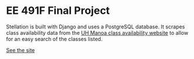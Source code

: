 # EE 491F Final Project

Stellation is built with Django and uses a PostgreSQL database. It scrapes class availability data from the [UH Manoa class availability website](https://www.sis.hawaii.edu/uhdad/avail.classes?i=MAN&t=202210&s=ACC) to allow for an easy search of the classes listed.

[See the site](https://stellation.herokuapp.com/)
